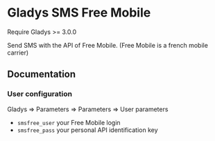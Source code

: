 # Gladys SMS Free Mobile
Require Gladys >= 3.0.0


Send SMS with the API of Free Mobile.
(Free Mobile is a french mobile carrier)

## Documentation
### User configuration
Gladys => Parameters => Parameters => User parameters
- `smsfree_user` your Free Mobile login
- `smsfree_pass` your personal API identification key
